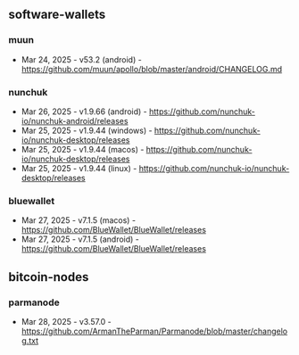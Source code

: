 ## software-wallets
### muun
- Mar 24, 2025 - v53.2 (android) - https://github.com/muun/apollo/blob/master/android/CHANGELOG.md
### nunchuk
- Mar 26, 2025 - v1.9.66 (android) - https://github.com/nunchuk-io/nunchuk-android/releases
- Mar 25, 2025 - v1.9.44 (windows) - https://github.com/nunchuk-io/nunchuk-desktop/releases
- Mar 25, 2025 - v1.9.44 (macos) - https://github.com/nunchuk-io/nunchuk-desktop/releases
- Mar 25, 2025 - v1.9.44 (linux) - https://github.com/nunchuk-io/nunchuk-desktop/releases
### bluewallet
- Mar 27, 2025 - v7.1.5 (macos) - https://github.com/BlueWallet/BlueWallet/releases
- Mar 27, 2025 - v7.1.5 (android) - https://github.com/BlueWallet/BlueWallet/releases

## bitcoin-nodes
### parmanode
- Mar 28, 2025 - v3.57.0 - https://github.com/ArmanTheParman/Parmanode/blob/master/changelog.txt
